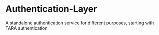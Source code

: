 # Authentication-Layer
A standalone authentication service for different purposes, starting with TARA authentication
